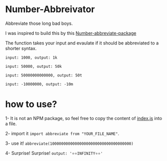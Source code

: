 # Number-Abbreivator
Abbreviate those long bad boys.

I was inspired to build this by this [Number-abbreviate-package](https://www.npmjs.com/package/number-abbreviate)

The function takes your input and evaulate if it should be abbreviated to a shorter syntax.

`
input: 1000,
output: 1k
`

`
input: 50000,
output: 50k
`

`
input: 50000000000000,
output: 50t
`

`
input: -10000000,
output: -10m
`

# how to use?
1- It is not an NPM package, so feel free to copy the content of [index.js](https://github.com/AbdelrhmanAmin/Number-Abbreivator/blob/main/index.js) into a file.

2- import it `import abbreviate from "YOUR_FILE_NAME"`.

3- use it! `abbreviate(100000000000000000000000000000000000)`

4- Surprise! Surprise! `output: '⭐⭐INFINITY⭐⭐'`
